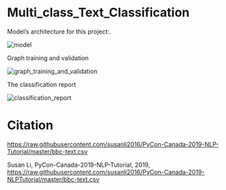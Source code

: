 # Multi_class_Text_Classification
 
 Model’s architecture for this project:.
 
 ![model](https://user-images.githubusercontent.com/88734356/211496094-51896adc-3cbe-4ec7-837c-22d2f31f6683.png)
 
 Graph training and validation
 
 ![graph_training_and_validation](https://user-images.githubusercontent.com/88734356/211496813-6412c9be-b1b1-4a83-a5a7-4154d8d9ba97.png)

The classification report

![classification_report](https://user-images.githubusercontent.com/88734356/211496925-731373b0-4236-4cdd-94fd-09436c0fa7f7.JPG)

# Citation
https://raw.githubusercontent.com/susanli2016/PyCon-Canada-2019-NLP-Tutorial/master/bbc-text.csv

Susan Li, PyCon-Canada-2019-NLP-Tutorial, 2019, https://raw.githubusercontent.com/susanli2016/PyCon-Canada-2019-NLPTutorial/master/bbc-text.csv
